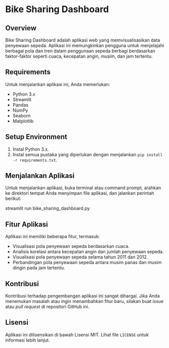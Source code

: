 # Bike Sharing Dashboard

## Overview
Bike Sharing Dashboard adalah aplikasi web yang memvisualisasikan data penyewaan sepeda. Aplikasi ini memungkinkan pengguna untuk menjelajahi berbagai pola dan tren dalam penggunaan sepeda berbagi berdasarkan faktor-faktor seperti cuaca, kecepatan angin, musim, dan jam tertentu.

## Requirements
Untuk menjalankan aplikasi ini, Anda memerlukan:
- Python 3.x
- Streamlit
- Pandas
- NumPy
- Seaborn
- Matplotlib

## Setup Environment
1. Instal Python 3.x.
2. Instal semua pustaka yang diperlukan dengan menjalankan `pip install -r requirements.txt`.

## Menjalankan Aplikasi
Untuk menjalankan aplikasi, buka terminal atau command prompt, arahkan ke direktori tempat Anda menyimpan file aplikasi, dan jalankan perintah berikut:

streamlit run bike_sharing_dashboard.py

## Fitur Aplikasi
Aplikasi ini memiliki beberapa fitur, termasuk:
- Visualisasi pola penyewaan sepeda berdasarkan cuaca.
- Analisis korelasi antara kecepatan angin dan jumlah penyewaan sepeda.
- Visualisasi pola penyewaan sepeda selama tahun 2011 dan 2012.
- Perbandingan pola penyewaan sepeda antara musim panas dan musim dingin pada jam tertentu.

## Kontribusi
Kontribusi terhadap pengembangan aplikasi ini sangat dihargai. Jika Anda menemukan masalah atau ingin menambahkan fitur baru, silakan buat *issue* atau *pull request* di repositori GitHub ini.

## Lisensi
Aplikasi ini dilisensikan di bawah Lisensi MIT. Lihat file `LICENSE` untuk informasi lebih lanjut.
